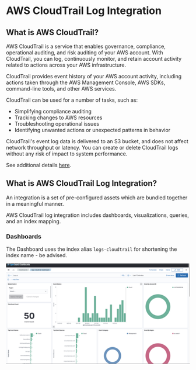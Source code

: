 # AWS CloudTrail Log Integration

## What is AWS CloudTrail?

AWS CloudTrail is a service that enables governance, compliance, operational auditing, and risk auditing of your AWS account. With CloudTrail, you can log, continuously monitor, and retain account activity related to actions across your AWS infrastructure.

CloudTrail provides event history of your AWS account activity, including actions taken through the AWS Management Console, AWS SDKs, command-line tools, and other AWS services.

CloudTrail can be used for a number of tasks, such as:

- Simplifying compliance auditing
- Tracking changes to AWS resources
- Troubleshooting operational issues
- Identifying unwanted actions or unexpected patterns in behavior

CloudTrail's event log data is delivered to an S3 bucket, and does not affect network throughput or latency. You can create or delete CloudTrail logs without any risk of impact to system performance.

See additional details [here](https://docs.aws.amazon.com/awscloudtrail/latest/userguide/what_is_cloud_trail_top_level.html).

## What is AWS CloudTrail Log Integration?

An integration is a set of pre-configured assets which are bundled together in a meaningful manner.

AWS CloudTrail log integration includes dashboards, visualizations, queries, and an index mapping.

### Dashboards
The Dashboard uses the index alias `logs-cloudtrail` for shortening the index name - be advised. 

![Dashboard](../static/dashboard.png)
